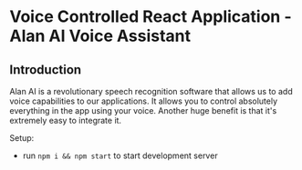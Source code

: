 # Voice Controlled React Application - Alan AI Voice Assistant

## Introduction

Alan AI is a revolutionary speech recognition software that allows us to add voice capabilities to our applications. It allows you to control absolutely everything in the app using your voice. Another huge benefit is that it's extremely easy to integrate it. 

Setup:
- run ```npm i && npm start``` to start development server
